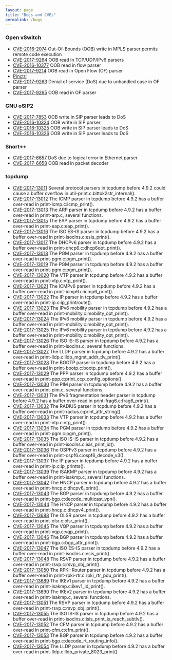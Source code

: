 ```yaml
---
layout: page
title: "Bugs and CVEs"
permalink: /bugs
---
```


### Open vSwitch

- [CVE-2016-2074][1] Out-Of-Bounds (OOB) write in MPLS parser permits remote code execution
- [CVE-2017-9264][2] OOB read in TCP/UDP/IPv6 parsers
- [CVE-2016-10377][3] OOB read in flow parser
- [CVE-2017-9214][10] OOB read in Open Flow (OF) parser
- [Pinctrl][11] 
- [CVE-2017-9263][12] Denial of service (DoS) due to unhandled case in OF parser
- [CVE-2017-9265][13] OOB read in OF parser

### GNU oSIP2

- [CVE-2017-7853][4] OOB write in SIP parser leads to DoS
- [CVE-2016-10324][5] OOB write in SIP parser
- [CVE-2016-10325][6] OOB write in SIP parser leads to DoS
- [CVE-2016-10326][7] OOB write in SIP parser leads to DoS

### Snort++

- [CVE-2017-6657][8] DoS due to logical error in Ethernet parser
- [CVE-2017-6658][9] OOB read in packet decoder

### tcpdump

- [CVE-2017-13011][14] Several protocol parsers in tcpdump before 4.9.2 could cause a buffer overflow in util-print.c:bittok2str_internal().
- [CVE-2017-13012][15] The ICMP parser in tcpdump before 4.9.2 has a buffer over-read in print-icmp.c:icmp_print().
- [CVE-2017-13013][16] The ARP parser in tcpdump before 4.9.2 has a buffer over-read in print-arp.c, several functions.
- [CVE-2017-13015][17] The EAP parser in tcpdump before 4.9.2 has a buffer over-read in print-eap.c:eap_print().
- [CVE-2017-13016][18] The ISO ES-IS parser in tcpdump before 4.9.2 has a buffer over-read in print-isoclns.c:esis_print().
- [CVE-2017-13017][19] The DHCPv6 parser in tcpdump before 4.9.2 has a buffer over-read in print-dhcp6.c:dhcp6opt_print().
- [CVE-2017-13018][20] The PGM parser in tcpdump before 4.9.2 has a buffer over-read in print-pgm.c:pgm_print().
- [CVE-2017-13019][21] The PGM parser in tcpdump before 4.9.2 has a buffer over-read in print-pgm.c:pgm_print().
- [CVE-2017-13020][22] The VTP parser in tcpdump before 4.9.2 has a buffer over-read in print-vtp.c:vtp_print().
- [CVE-2017-13021][23] The ICMPv6 parser in tcpdump before 4.9.2 has a buffer over-read in print-icmp6.c:icmp6_print().
- [CVE-2017-13022][24] The IP parser in tcpdump before 4.9.2 has a buffer over-read in print-ip.c:ip_printroute().
- [CVE-2017-13023][25] The IPv6 mobility parser in tcpdump before 4.9.2 has a buffer over-read in print-mobility.c:mobility_opt_print().
- [CVE-2017-13024][26] The IPv6 mobility parser in tcpdump before 4.9.2 has a buffer over-read in print-mobility.c:mobility_opt_print().
- [CVE-2017-13025][27] The IPv6 mobility parser in tcpdump before 4.9.2 has a buffer over-read in print-mobility.c:mobility_opt_print().
- [CVE-2017-13026][28] The ISO IS-IS parser in tcpdump before 4.9.2 has a buffer over-read in print-isoclns.c, several functions.
- [CVE-2017-13027][29] The LLDP parser in tcpdump before 4.9.2 has a buffer over-read in print-lldp.c:lldp_mgmt_addr_tlv_print().
- [CVE-2017-13028][30] The BOOTP parser in tcpdump before 4.9.2 has a buffer over-read in print-bootp.c:bootp_print().
- [CVE-2017-13029][31] The PPP parser in tcpdump before 4.9.2 has a buffer over-read in print-ppp.c:print_ccp_config_options().
- [CVE-2017-13030][32] The PIM parser in tcpdump before 4.9.2 has a buffer over-read in print-pim.c, several functions.
- [CVE-2017-13031][33] The IPv6 fragmentation header parser in tcpdump before 4.9.2 has a buffer over-read in print-frag6.c:frag6_print().
- [CVE-2017-13032][34] The RADIUS parser in tcpdump before 4.9.2 has a buffer over-read in print-radius.c:print_attr_string().
- [CVE-2017-13033][35] The VTP parser in tcpdump before 4.9.2 has a buffer over-read in print-vtp.c:vtp_print().
- [CVE-2017-13034][36] The PGM parser in tcpdump before 4.9.2 has a buffer over-read in print-pgm.c:pgm_print().
- [CVE-2017-13035][37] The ISO IS-IS parser in tcpdump before 4.9.2 has a buffer over-read in print-isoclns.c:isis_print_id().
- [CVE-2017-13036][38] The OSPFv3 parser in tcpdump before 4.9.2 has a buffer over-read in print-ospf6.c:ospf6_decode_v3().
- [CVE-2017-13037][39] The IP parser in tcpdump before 4.9.2 has a buffer over-read in print-ip.c:ip_printts().
- [CVE-2017-13039][40] The ISAKMP parser in tcpdump before 4.9.2 has a buffer over-read in print-isakmp.c, several functions.
- [CVE-2017-13042][41] The HNCP parser in tcpdump before 4.9.2 has a buffer over-read in print-hncp.c:dhcpv6_print().
- [CVE-2017-13043][42] The BGP parser in tcpdump before 4.9.2 has a buffer over-read in print-bgp.c:decode_multicast_vpn().
- [CVE-2017-13044][43] The HNCP parser in tcpdump before 4.9.2 has a buffer over-read in print-hncp.c:dhcpv4_print().
- [CVE-2017-13688][44] The OLSR parser in tcpdump before 4.9.2 has a buffer over-read in print-olsr.c:olsr_print().
- [CVE-2017-13045][45] The VQP parser in tcpdump before 4.9.2 has a buffer over-read in print-vqp.c:vqp_print().
- [CVE-2017-13046][46] The BGP parser in tcpdump before 4.9.2 has a buffer over-read in print-bgp.c:bgp_attr_print().
- [CVE-2017-13047][47] The ISO ES-IS parser in tcpdump before 4.9.2 has a buffer over-read in print-isoclns.c:esis_print().
- [CVE-2017-13048][48] The RSVP parser in tcpdump before 4.9.2 has a buffer over-read in print-rsvp.c:rsvp_obj_print().
- [CVE-2017-13050][49] The RPKI-Router parser in tcpdump before 4.9.2 has a buffer over-read in print-rpki-rtr.c:rpki_rtr_pdu_print().
- [CVE-2017-13689][50] The IKEv1 parser in tcpdump before 4.9.2 has a buffer over-read in print-isakmp.c:ikev1_id_print().
- [CVE-2017-13690][51] The IKEv2 parser in tcpdump before 4.9.2 has a buffer over-read in print-isakmp.c, several functions.
- [CVE-2017-13051][52] The RSVP parser in tcpdump before 4.9.2 has a buffer over-read in print-rsvp.c:rsvp_obj_print().
- [CVE-2017-13055][53] The ISO IS-IS parser in tcpdump before 4.9.2 has a buffer over-read in print-isoclns.c:isis_print_is_reach_subtlv().
- [CVE-2017-13052][54] The CFM parser in tcpdump before 4.9.2 has a buffer over-read in print-cfm.c:cfm_print().
- [CVE-2017-13053][55] The BGP parser in tcpdump before 4.9.2 has a buffer over-read in print-bgp.c:decode_rt_routing_info().
- [CVE-2017-13054][56] The LLDP parser in tcpdump before 4.9.2 has a buffer over-read in print-lldp.c:lldp_private_8023_print()


[1]: https://mail.openvswitch.org/pipermail/ovs-announce/2016-March/000082.html
[2]: https://cve.mitre.org/cgi-bin/cvename.cgi?name=CVE-2017-9264
[3]: https://cve.mitre.org/cgi-bin/cvename.cgi?name=CVE-2016-10377
[4]: https://cve.mitre.org/cgi-bin/cvename.cgi?name=CVE-2017-7853
[5]: https://cve.mitre.org/cgi-bin/cvename.cgi?name=CVE-2016-10324
[6]: https://cve.mitre.org/cgi-bin/cvename.cgi?name=CVE-2016-10325
[7]: https://cve.mitre.org/cgi-bin/cvename.cgi?name=CVE-2016-10326
[8]: https://cve.mitre.org/cgi-bin/cvename.cgi?name=CVE-2017-6657
[9]: https://cve.mitre.org/cgi-bin/cvename.cgi?name=CVE-2017-6658
[10]: https://cve.mitre.org/cgi-bin/cvename.cgi?name=CVE-2017-9214
[11]: https://mail.openvswitch.org/pipermail/ovs-dev/2017-May/332712.html
[12]: https://cve.mitre.org/cgi-bin/cvename.cgi?name=CVE-2017-9263
[13]: https://cve.mitre.org/cgi-bin/cvename.cgi?name=CVE-2017-9265
[14]: https://cve.mitre.org/cgi-bin/cvename.cgi?name=CVE-2017-13011
[15]: https://cve.mitre.org/cgi-bin/cvename.cgi?name=CVE-2017-13012
[16]: https://cve.mitre.org/cgi-bin/cvename.cgi?name=CVE-2017-13013
[17]: https://cve.mitre.org/cgi-bin/cvename.cgi?name=CVE-2017-13015
[18]: https://cve.mitre.org/cgi-bin/cvename.cgi?name=CVE-2017-13016
[19]: https://cve.mitre.org/cgi-bin/cvename.cgi?name=CVE-2017-13017
[20]: https://cve.mitre.org/cgi-bin/cvename.cgi?name=CVE-2017-13018
[21]: https://cve.mitre.org/cgi-bin/cvename.cgi?name=CVE-2017-13019
[22]: https://cve.mitre.org/cgi-bin/cvename.cgi?name=CVE-2017-13020
[23]: https://cve.mitre.org/cgi-bin/cvename.cgi?name=CVE-2017-13021
[24]: https://cve.mitre.org/cgi-bin/cvename.cgi?name=CVE-2017-13022
[25]: https://cve.mitre.org/cgi-bin/cvename.cgi?name=CVE-2017-13023
[26]: https://cve.mitre.org/cgi-bin/cvename.cgi?name=CVE-2017-13024
[27]: https://cve.mitre.org/cgi-bin/cvename.cgi?name=CVE-2017-13025
[28]: https://cve.mitre.org/cgi-bin/cvename.cgi?name=CVE-2017-13026
[29]: https://cve.mitre.org/cgi-bin/cvename.cgi?name=CVE-2017-13027
[30]: https://cve.mitre.org/cgi-bin/cvename.cgi?name=CVE-2017-13028
[31]: https://cve.mitre.org/cgi-bin/cvename.cgi?name=CVE-2017-13029
[32]: https://cve.mitre.org/cgi-bin/cvename.cgi?name=CVE-2017-13030
[33]: https://cve.mitre.org/cgi-bin/cvename.cgi?name=CVE-2017-13031
[34]: https://cve.mitre.org/cgi-bin/cvename.cgi?name=CVE-2017-13032
[35]: https://cve.mitre.org/cgi-bin/cvename.cgi?name=CVE-2017-13033
[36]: https://cve.mitre.org/cgi-bin/cvename.cgi?name=CVE-2017-13034
[37]: https://cve.mitre.org/cgi-bin/cvename.cgi?name=CVE-2017-13035
[38]: https://cve.mitre.org/cgi-bin/cvename.cgi?name=CVE-2017-13036
[39]: https://cve.mitre.org/cgi-bin/cvename.cgi?name=CVE-2017-13037
[40]: https://cve.mitre.org/cgi-bin/cvename.cgi?name=CVE-2017-13039
[41]: https://cve.mitre.org/cgi-bin/cvename.cgi?name=CVE-2017-13042
[42]: https://cve.mitre.org/cgi-bin/cvename.cgi?name=CVE-2017-13043
[43]: https://cve.mitre.org/cgi-bin/cvename.cgi?name=CVE-2017-13044
[44]: https://cve.mitre.org/cgi-bin/cvename.cgi?name=CVE-2017-13688
[45]: https://cve.mitre.org/cgi-bin/cvename.cgi?name=CVE-2017-13045
[46]: https://cve.mitre.org/cgi-bin/cvename.cgi?name=CVE-2017-13046
[47]: https://cve.mitre.org/cgi-bin/cvename.cgi?name=CVE-2017-13047
[48]: https://cve.mitre.org/cgi-bin/cvename.cgi?name=CVE-2017-13048
[49]: https://cve.mitre.org/cgi-bin/cvename.cgi?name=CVE-2017-13050
[50]: https://cve.mitre.org/cgi-bin/cvename.cgi?name=CVE-2017-13689
[51]: https://cve.mitre.org/cgi-bin/cvename.cgi?name=CVE-2017-13690
[52]: https://cve.mitre.org/cgi-bin/cvename.cgi?name=CVE-2017-13051
[53]: https://cve.mitre.org/cgi-bin/cvename.cgi?name=CVE-2017-13055
[54]: https://cve.mitre.org/cgi-bin/cvename.cgi?name=CVE-2017-13052
[55]: https://cve.mitre.org/cgi-bin/cvename.cgi?name=CVE-2017-13053
[56]: https://cve.mitre.org/cgi-bin/cvename.cgi?name=CVE-2017-13054
